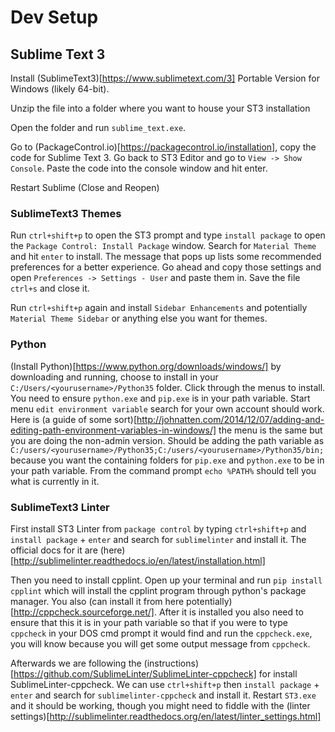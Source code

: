 # Dev Setup

## Sublime Text 3

Install (SublimeText3)[https://www.sublimetext.com/3] Portable Version for Windows (likely 64-bit).

Unzip the file into a folder where you want to house your ST3 installation

Open the folder and run `sublime_text.exe`.

Go to (PackageControl.io)[https://packagecontrol.io/installation], copy the code for Sublime Text 3. Go back to ST3 Editor and go to `View -> Show Console`. Paste the code into the console window and hit enter.

Restart Sublime (Close and Reopen)

### SublimeText3 Themes

Run `ctrl+shift+p` to open the ST3 prompt and type `install package` to open the `Package Control: Install Package` window. Search for `Material Theme` and hit `enter` to install. The message that pops up lists some recommended preferences for a better experience. Go ahead and copy those settings and open `Preferences -> Settings - User` and paste them in. Save the file `ctrl+s` and close it.

Run `ctrl+shift+p` again and install `Sidebar Enhancements` and potentially `Material Theme Sidebar` or anything else you want for themes.

### Python

(Install Python)[https://www.python.org/downloads/windows/] by downloading and running, choose to install in your `C:/Users/<yourusername>/Python35` folder. Click through the menus to install. You need to ensure `python.exe` and `pip.exe` is in your path variable. Start menu `edit environment variable` search for your own account should work. Here is (a guide of some sort)[http://johnatten.com/2014/12/07/adding-and-editing-path-environment-variables-in-windows/] the menu is the same but you are doing the non-admin version. Should be adding the path variable as `C:/users/<yourusername>/Python35;C:/users/<yourusername>/Python35/bin;` because you want the containing folders for `pip.exe` and `python.exe` to be in your path variable. From the command prompt `echo %PATH%` should tell you what is currently in it.

### SublimeText3 Linter

First install ST3 Linter from `package control` by typing `ctrl+shift+p` and `install package` + `enter` and search for `sublimelinter` and install it. The official docs for it are (here)[http://sublimelinter.readthedocs.io/en/latest/installation.html]

Then you need to install cpplint. Open up your terminal and run `pip install cpplint` which will install the cpplint program through python's package manager. You also (can install it from here potentially)[http://cppcheck.sourceforge.net/]. After it is installed you also need to ensure that this it is in your path variable so that if you were to type `cppcheck` in your DOS cmd prompt it would find and run the `cppcheck.exe`, you will know because you will get some output message from `cppcheck`.

Afterwards we are following the (instructions)[https://github.com/SublimeLinter/SublimeLinter-cppcheck] for install SublimeLinter-cppcheck. We can use `ctrl+shift+p` then `install package` + `enter` and search for `sublimelinter-cppcheck` and install it. Restart `ST3.exe` and it should be working, though you might need to fiddle with the (linter settings)[http://sublimelinter.readthedocs.org/en/latest/linter_settings.html]




